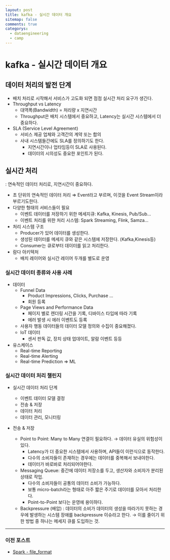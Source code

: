 ```yaml
---
layout: post
title: kafka - 실시간 데이터 개요
sitemap: false
comments: true
categorys:
  - dataengineering
  - camp
---
```

# kafka - 실시간 데이터 개요

## 데이터 처리의 발전 단계

- 배치 처리로 시작해서 서비스가 고도화 되면 점점 실시간 처리 요구가 생긴다.
- Throughput vs Latency
    - 대역폭(Bandwidth) = 처리량 x 지연시간
    - Throughput은 배치 시스템에서 중요하고, Latency는 실시간 시스템에서 더 중요하다.
- SLA (Service Level Agreement)
    - 서비스 제공 업체와 고객간의 계약 또는 합의
    - 사내 시스템들간에도 SLA를 정의하기도 한다.
        - 지연시간이나 업타임등이 SLA로 사용된다.
        - 데이터의 시의성도 중요한 포인트가 된다.

## 실시간 처리

: 연속적인 데이터 처리로, 지연시간이 중요하다.

- 초 단위의 연속적인 데이터 처리 ⇒ Event라고 부르며, 이것을 Event Stream이라 부르기도한다.
- 다양한 형태의 서비스들이 필요
    - 이벤트 데이터를 저장하기 위한 메세지큐: Kafka, Kinesis, Pub/Sub…
    - 이벤트 처리를 위한 처리 시스템: Spark Streaming, Flink, Samza…
- 처리 시스템 구조
    - Producer가 있어 데이터를 생성한다.
    - 생성된 데이터를 메세지 큐와 같은 시스템에 저장한다. (Kafka,Kinesis등)
    - Consumer는 큐로부터 데이터를 읽고 처리한다.
- 람다 아키텍처
    - 배치 레이어와 실시간 레이어 두개를 별도로 운영

### 실시간 데이터 종류와 사용 사례

- 데이터
    - Funnel Data
        - Product Impressions, Clicks, Purchase …
        - 회원 등록
    - Page Views and Performance Data
        - 페이지 별로 렌더링 시간을 기록, 디바이스 타입에 따라 기록
        - 에러 발생 시 에러 이벤트도 등록
    - 사용자 행동 데이터들의 데이터 모델 정의와 수집이 중요해졌다.
    - IoT 데이터
        - 센서 판독 값, 장치 상태 업데이트, 알람 이벤트 등등
- 유스케이스
    - Real-time Reporting
    - Real-time Alerting
    - Real-time Prediction ⇒ ML

### 실시간 데이터 처리 챌린지

- 실시간 데이터 처리 단계
    - 이벤트 데이터 모델 결정
    - 전송 & 저장
    - 데이터 처리
    - 데이터 관리, 모니터링
    
- 전송 & 저장
    - Point to Point: Many to Many 연결이 필요하다. → 데이터 유실의 위험성이 있다.
        - Latency가 더 중요한 시스템에서 사용하며, API들이 이런식으로 동작한다.
        - 다수의 소비자들이 존재하는 경우에는 데이터를 중복해서 보내야한다.
        - 데이터가 바로바로 처리되어야한다.
    - Messaging Queue: 중간에 데이터 저장소를 두고, 생산자와 소비자가 분리된 상태로 작업.
        - 다수의 소비자들이 공통의 데이터 소비가 가능하다.
        - 보통 micro-batch라는 형태로 아주 짧은 주기로 데이터를 모아서 처리한다.
        - Point-to-Point 보다는 운영에 용이하다.
    - Backpressure (배압)
    : 데이터의 소비가 데이터의 생성을 따라가지 못하는 경우에 발생하는 시스템 장애를 backpressure 이슈라고 한다. → 이를 줄이기 위한 방법 중 하나는 메세지 큐를 도입하는 것.


---
### 이전 포스트
- [Spark - file_format](https://poriz.github.io/dataengineering/camp/2024-01-19-dataengineering-camp-Spark_5/)



